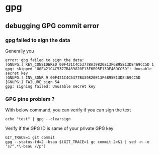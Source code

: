 # gpg

## debugging GPG commit error


### gpg failed to sign the data

Generally you

```
error: gpg failed to sign the data:
[GNUPG:] KEY_CONSIDERED 00F421C4C5377BA39820E13F6B95E13DE469CC5D 1
gpg: skipped "00F421C4C5377BA39820E13F6B95E13DE469CC5D": Unusable secret key
[GNUPG:] INV_SGNR 9 00F421C4C5377BA39820E13F6B95E13DE469CC5D
[GNUPG:] FAILURE sign 54
gpg: signing failed: Unusable secret key
```

### GPG pine problem ?

With below command, you can verify if you can sign the text

```shell
echo "test" | gpg --clearsign
```

Verify if the GPG ID is same of your private GPG key

```
GIT_TRACE=1 git commit
gpg --status-fd=2 -bsau $(GIT_TRACE=1 gc commit 2>&1 | sed -n -e 's/^.*\-bsau //p')
```
